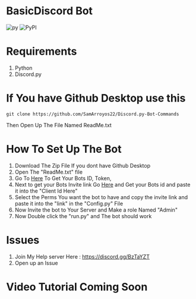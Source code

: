 # BasicDiscord Bot
![py](https://img.shields.io/badge/Python-3.6-blue.svg?style=social) ![PyPI](https://img.shields.io/badge/Python-3.6-blue.svg)

# Requirements

1. Python
2. Discord.py

# If You have Github Desktop use this
```
git clone https://github.com/SamArroyos22/Discord.py-Bot-Commands
```
Then Open Up The File Named ReadMe.txt

# How To Set Up The Bot

1. Download The Zip File If you dont have Github Desktop
2. Open The "ReadMe.txt" file
3. Go To [Here](https://discordapp.com/developers/applications/me/) To Get Your Bots ID, Token,
4. Next to get your Bots Invite link Go [Here](https://discordapi.com/permissions.html) and Get your Bots id and paste it into the "Client Id Here"
5. Select the Perms You want the bot to have and copy the invite link and paste it into the "link" in the "Config.py" File
6. Now Invite the bot to Your Server and Make a role Named "Admin"
7. Now Double click the "run.py" and The bot should work

# Issues

1. Join My Help server Here : https://discord.gg/BzTaYZT
2. Open up an Issue

# Video Tutorial Coming Soon

